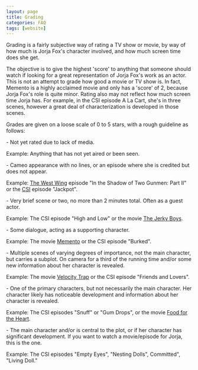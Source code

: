 ```yaml
---
layout: page
title: Grading
categories: FAQ
tags: [website]
---
```


Grading is a fairly subjective way of rating a TV show or movie, by way of how much is Jorja Fox's character involved, and how much screen time does she get.

The objective is to give the highest 'score' to anything that someone should watch if looking for a great representation of Jorja Fox's work as an actor. This is not an attempt to grade how good a movie or TV show is. In fact, Memento is a highly acclaimed movie and only has a 'score' of 2, because Jorja Fox's role is quite minor. Rating also may not reflect how much screen time Jorja has. For example, in the CSI episode A La Cart, she's in three scenes, however a great deal of characterization is developed in those scenes.

Grades are given on a loose scale of 0 to 5 stars, with a rough guideline as follows:

<i style="color:red;" class="fa fa-star-o fa-rotate-normal" name="empty star"></i><i style="color:red;" class="fa fa-star-o fa-rotate-normal" name="empty star"></i><i style="color:red;" class="fa fa-star-o fa-rotate-normal" name="empty star"></i><i style="color:red;" class="fa fa-star-o fa-rotate-normal" name="empty star"></i><i style="color:red;" class="fa fa-star-o fa-rotate-normal" name="empty star"></i> - Not yet rated due to lack of media.

Example: Anything that has not yet aired or been seen.

<i style="color:grey;" class="fa fa-star fa-rotate-normal" name="grey star"></i><i style="color:grey;" class="fa fa-star fa-rotate-normal" name="grey star"></i><i style="color:grey;" class="fa fa-star fa-rotate-normal" name="grey star"></i><i style="color:grey;" class="fa fa-star fa-rotate-normal" name="grey star"></i><i style="color:grey;" class="fa fa-star fa-rotate-normal" name="grey star"></i> - Cameo appearance with no lines, or an episode where she is credited but does not appear.

Example: [The West Wing](/library/actor/west-wing/) episode "In the Shadow of Two Gunmen: Part II" or the [CSI](/library/actor/csi/) episode "Jackpot".

<i style="color:gold;" class="fa fa-star fa-rotate-normal" name="gold star"></i><i style="color:grey;" class="fa fa-star fa-rotate-normal" name="grey star"></i><i style="color:grey;" class="fa fa-star fa-rotate-normal" name="grey star"></i><i style="color:grey;" class="fa fa-star fa-rotate-normal" name="grey star"></i><i style="color:grey;" class="fa fa-star fa-rotate-normal" name="grey star"></i> - Very brief scene or two, no more than 2 minutes total. Often as a guest actor.

Example: The CSI episode "High and Low" or the movie [The Jerky Boys](/library/actor/jerky-boys).

<i style="color:gold;" class="fa fa-star fa-rotate-normal" name="gold star"></i><i style="color:gold;" class="fa fa-star fa-rotate-normal" name="gold star"></i><i style="color:grey;" class="fa fa-star fa-rotate-normal" name="grey star"></i><i style="color:grey;" class="fa fa-star fa-rotate-normal" name="grey star"></i><i style="color:grey;" class="fa fa-star fa-rotate-normal" name="grey star"></i> - Some dialogue, acting as a supporting character.

Example: The movie [Memento](/library/actor/memento/) or the CSI episode "Burked".

<i style="color:gold;" class="fa fa-star fa-rotate-normal" name="gold star"></i><i style="color:gold;" class="fa fa-star fa-rotate-normal" name="gold star"></i><i style="color:gold;" class="fa fa-star fa-rotate-normal" name="gold star"></i><i style="color:grey;" class="fa fa-star fa-rotate-normal" name="grey star"></i><i style="color:grey;" class="fa fa-star fa-rotate-normal" name="grey star"></i> - Multiple scenes of varying degrees of importance, not the main character, but carries a subplot. On camera for a third of the running time and/or some new information about her character is revealed.

Example: The movie [Velocity Trap](/library/actor/velocity-trap/) or the CSI episode "Friends and Lovers".

<i style="color:gold;" class="fa fa-star fa-rotate-normal" name="gold star"></i><i style="color:gold;" class="fa fa-star fa-rotate-normal" name="gold star"></i><i style="color:gold;" class="fa fa-star fa-rotate-normal" name="gold star"></i><i style="color:gold;" class="fa fa-star fa-rotate-normal" name="gold star"></i><i style="color:grey;" class="fa fa-star fa-rotate-normal" name="grey star"></i> - One of the primary characters, but not necessarily the main character. Her character likely has noticeable development and information about her character is revealed.

Example: The CSI episodes "Snuff" or "Gum Drops", or the movie [Food for the Heart](/library/actor/food-heart/).

<i style="color:gold;" class="fa fa-star fa-rotate-normal" name="gold star"></i><i style="color:gold;" class="fa fa-star fa-rotate-normal" name="gold star"></i><i style="color:gold;" class="fa fa-star fa-rotate-normal" name="gold star"></i><i style="color:gold;" class="fa fa-star fa-rotate-normal" name="gold star"></i><i style="color:gold;" class="fa fa-star fa-rotate-normal" name="gold star"></i> - The main character and/or is central to the plot, or if her character has significant development. If you want to watch a movie/episode for Jorja, this is the one.

Example: The CSI episodes "Empty Eyes", "Nesting Dolls", Committed", "Living Doll."